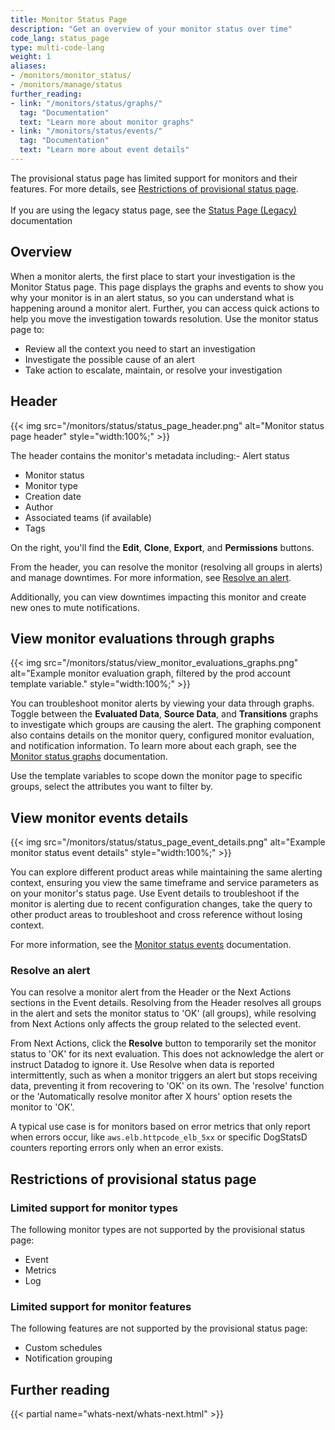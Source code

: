 ```yaml
---
title: Monitor Status Page
description: "Get an overview of your monitor status over time"
code_lang: status_page
type: multi-code-lang
weight: 1
aliases:
- /monitors/monitor_status/
- /monitors/manage/status
further_reading:
- link: "/monitors/status/graphs/"
  tag: "Documentation"
  text: "Learn more about monitor graphs"
- link: "/monitors/status/events/"
  tag: "Documentation"
  text: "Learn more about event details"
---
```


<div class="alert alert-warning">The provisional status page has limited support for monitors and their features. For more details, see <a href="#restrictions-of-provisional-status-page">Restrictions of provisional status page</a>.<br><br>If you are using the legacy status page, see the <a href="/monitors/status/status_legacy">Status Page (Legacy)</a> documentation</div>

## Overview

When a monitor alerts, the first place to start your investigation is the Monitor Status page. This page displays the graphs and events to show you why your monitor is in an alert status, so you can understand what is happening around a monitor alert. Further, you can access quick actions to help you move the investigation towards resolution. Use the monitor status page to:

- Review all the context you need to start an investigation
- Investigate the possible cause of an alert
- Take action to escalate, maintain, or resolve your investigation

## Header

{{< img src="/monitors/status/status_page_header.png" alt="Monitor status page header" style="width:100%;" >}}

The header contains the monitor's metadata including:- Alert status
- Monitor status
- Monitor type
- Creation date
- Author
- Associated teams (if available)
- Tags

On the right, you'll find the **Edit**, **Clone**, **Export**, and **Permissions** buttons.

From the header, you can resolve the monitor (resolving all groups in alerts) and manage downtimes. For more information, see [Resolve an alert](#resolve-an-alert). 

Additionally, you can view downtimes impacting this monitor and create new ones to mute notifications.

## View monitor evaluations through graphs

 {{< img src="/monitors/status/view_monitor_evaluations_graphs.png" alt="Example monitor evaluation graph, filtered by the prod account template variable." style="width:100%;" >}}

You can troubleshoot monitor alerts by viewing your data through graphs. Toggle between the **Evaluated Data**, **Source Data**, and **Transitions** graphs to investigate which groups are causing the alert. The graphing component also contains details on the monitor query, configured monitor evaluation, and notification information. To learn more about each graph, see the [Monitor status graphs][1] documentation.

Use the template variables to scope down the monitor page to specific groups, select the attributes you want to filter by. 

## View monitor events details

{{< img src="/monitors/status/status_page_event_details.png" alt="Example monitor status event details" style="width:100%;" >}}

You can explore different product areas while maintaining the same alerting context, ensuring you view the same timeframe and service parameters as on your monitor's status page. Use Event details to troubleshoot if the monitor is alerting due to recent configuration changes, take the query to other product areas to troubleshoot and cross reference without losing context. 

For more information, see the [Monitor status events][2] documentation.

### Resolve an alert

You can resolve a monitor alert from the Header or the Next Actions sections in the Event details. Resolving from the Header resolves all groups in the alert and sets the monitor status to 'OK' (all groups), while resolving from Next Actions only affects the group related to the selected event.

From Next Actions, click the **Resolve** button to temporarily set the monitor status to 'OK' for its next evaluation. This does not acknowledge the alert or instruct Datadog to ignore it. Use Resolve when data is reported intermittently, such as when a monitor triggers an alert but stops receiving data, preventing it from recovering to 'OK' on its own. The 'resolve' function or the 'Automatically resolve monitor after X hours' option resets the monitor to 'OK'. 

A typical use case is for monitors based on error metrics that only report when errors occur, like `aws.elb.httpcode_elb_5xx` or specific DogStatsD counters reporting errors only when an error exists.

## Restrictions of provisional status page 

### Limited support for monitor types

The following monitor types are not supported by the provisional status page:

- Event  
- Metrics  
- Log

### Limited support for monitor features

The following features are not supported by the provisional status page:

- Custom schedules  
- Notification grouping


## Further reading

{{< partial name="whats-next/whats-next.html" >}}

[1]: /monitors/status/graphs
[2]: /monitors/status/events
[3]: /monitors/downtimes/?tab=bymonitorname
[4]: /service_management/incident_management/
[5]: /service_management/case_management/
[6]: /service_management/workflows/trigger/#trigger-a-workflow-from-a-monitor
[7]: /coscreen/?tab=desktop
